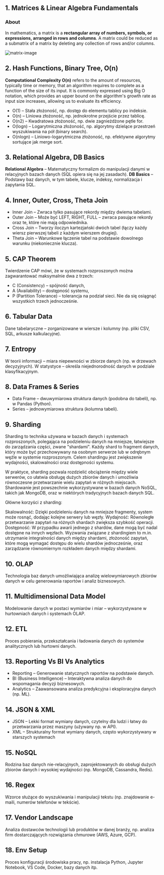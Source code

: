 ## 1. Matrices & Linear Algebra Fundamentals

### About

In mathematics, a matrix is a __rectangular array of numbers, symbols, or expressions, arranged in rows and columns__. A matrix could be reduced as a submatrix of a matrix by deleting any collection of rows and/or columns.

![matrix-image](https://upload.wikimedia.org/wikipedia/commons/b/bb/Matrix.svg)

## 2. Hash Functions, Binary Tree, O(n)

__Computational Complexity O(n)__ refers to the amount of resources, typically time or memory, that an algorithm requires to complete as a function of the size of its input. It is commonly expressed using Big O notation, which provides an upper bound on the algorithm's growth rate as input size increases, allowing us to evaluate its efficiency.

- O(1) – Stała złożoność, np. dostęp do elementu tablicy po indeksie.
- O(n) – Liniowa złożoność, np. jednokrotne przejście przez tablicę.
- O(n2) – Kwadratowa złożoność, np. dwie zagnieżdżone pętle for.
- O(logn) – Logarytmiczna złożoność, np. algorytmy dzielące przestrzeń wyszukiwania na pół (binary search).
- O(nlogn) – Liniowo-logarytmiczna złożoność, np. efektywne algorytmy sortujące jak merge sort.

## 3. Relational Algebra, DB Basics

__Relational Algebra__ – Matematyczny formalizm do manipulacji danymi w relacyjnych bazach danych (SQL opiera się na jej zasadach).
__DB Basics__ – Podstawy baz danych, w tym tabele, klucze, indeksy, normalizacja i zapytania SQL.

## 4. Inner, Outer, Cross, Theta Join

 - Inner Join – Zwraca tylko pasujące rekordy między dwiema tabelami.
 - Outer Join – Może być LEFT, RIGHT, FULL – zwraca pasujące rekordy oraz te, które nie mają odpowiednika.
 - Cross Join – Tworzy iloczyn kartezjański dwóch tabel (łączy każdy wiersz pierwszej tabeli z każdym wierszem drugiej).
 - Theta Join – Warunkowe łączenie tabel na podstawie dowolnego warunku (niekoniecznie klucza).

## 5. CAP Theorem

Twierdzenie CAP mówi, że w systemach rozproszonych można zagwarantować maksymalnie dwa z trzech:

 - C (Consistency) – spójność danych,
 - A (Availability) – dostępność systemu,
 - P (Partition Tolerance) – tolerancja na podział sieci.
Nie da się osiągnąć wszystkich trzech jednocześnie.

## 6. Tabular Data

Dane tabelaryczne – zorganizowane w wiersze i kolumny (np. pliki CSV, SQL, arkusze kalkulacyjne).

## 7. Entropy

W teorii informacji – miara niepewności w zbiorze danych (np. w drzewach decyzyjnych).
W statystyce – określa niejednorodność danych w podziale klasyfikacyjnym.

## 8. Data Frames & Series

 - Data Frame – dwuwymiarowa struktura danych (podobna do tabeli), np. w Pandas (Python).
 - Series – jednowymiarowa struktura (kolumna tabeli).

## 9. Sharding

Sharding to technika używana w bazach danych i systemach rozproszonych, polegająca na podzieleniu danych na mniejsze, łatwiejsze do zarządzania części, zwane "shardami". Każdy shard to fragment danych, który może być przechowywany na osobnym serwerze lub w odrębnym węźle w systemie rozproszonym. Celem shardingu jest zwiększenie wydajności, skalowalności oraz dostępności systemu.

W praktyce, sharding pozwala rozdzielić obciążenie między wiele serwerów, co ułatwia obsługę dużych zbiorów danych i umożliwia równoczesne przetwarzanie wielu zapytań w różnych miejscach. Shardowanie jest powszechnie wykorzystywane w bazach danych NoSQL, takich jak MongoDB, oraz w niektórych tradycyjnych bazach danych SQL.

Główne korzyści z sharding:

Skalowalność: Dzięki podzieleniu danych na mniejsze fragmenty, system może rosnąć, dodając kolejne serwery lub węzły.
Wydajność: Równoległe przetwarzanie zapytań na różnych shardach zwiększa szybkość operacji.
Dostępność: W przypadku awarii jednego z shardów, dane mogą być nadal dostępne na innych węzłach.
Wyzwania związane z shardingiem to m.in. utrzymanie integralności danych między shardami, złożoność zapytań, które mogą wymagać dostępu do wielu shardów jednocześnie, oraz zarządzanie równomiernym rozkładem danych między shardami.

## 10. OLAP

Technologia baz danych umożliwiająca analizę wielowymiarowych zbiorów danych w celu generowania raportów i analiz biznesowych.

## 11. Multidimensional Data Model

Modelowanie danych w postaci wymiarów i miar – wykorzystywane w hurtowniach danych i systemach OLAP.

## 12. ETL

Proces pobierania, przekształcania i ładowania danych do systemów analitycznych lub hurtowni danych.

## 13. Reporting Vs BI Vs Analytics

 - Reporting – Generowanie statycznych raportów na podstawie danych.
 - BI (Business Intelligence) – Interaktywna analiza danych do wspomagania decyzji biznesowych.
 - Analytics – Zaawansowana analiza predykcyjna i eksploracyjna danych (np. ML).

## 14. JSON & XML

 - JSON – Lekki format wymiany danych, czytelny dla ludzi i łatwy do przetwarzania przez maszyny (używany np. w API).
 - XML – Strukturalny format wymiany danych, często wykorzystywany w starszych systemach

## 15. NoSQL

Rodzina baz danych nie-relacyjnych, zaprojektowanych do obsługi dużych zbiorów danych i wysokiej wydajności (np. MongoDB, Cassandra, Redis).

## 16. Regex

Wzorce służące do wyszukiwania i manipulacji tekstu (np. znajdowanie e-maili, numerów telefonów w tekście).

## 17. Vendor Landscape

Analiza dostawców technologii lub produktów w danej branży, np. analiza firm dostarczających rozwiązania chmurowe (AWS, Azure, GCP).

## 18. Env Setup

Proces konfiguracji środowiska pracy, np. instalacja Python, Jupyter Notebook, VS Code, Docker, bazy danych itp.
